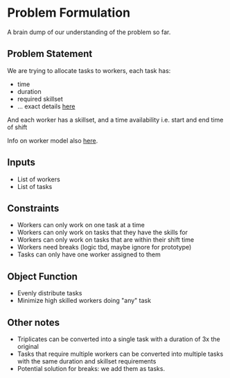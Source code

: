# Problem Formulation

A brain dump of our understanding of the problem so far.

## Problem Statement

We are trying to allocate tasks to workers, each task has:
* time
* duration
* required skillset
* ... exact details [here](src/models.py)

And each worker has a skillset, and a time availability i.e. start and end time of shift

Info on worker model also [here](src/models.py).

## Inputs

* List of workers
* List of tasks

## Constraints

* Workers can only work on one task at a time
* Workers can only work on tasks that they have the skills for
* Workers can only work on tasks that are within their shift time
* Workers need breaks (logic tbd, maybe ignore for prototype)
* Tasks can only have one worker assigned to them

## Object Function

* Evenly distribute tasks
* Minimize high skilled workers doing "any" task

## Other notes

* Triplicates can be converted into a single task with a duration of 3x the original
* Tasks that require multiple workers can be converted into multiple tasks with the same duration and skillset requirements
* Potential solution for breaks: we add them as tasks.
